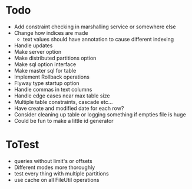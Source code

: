 # Todo
- Add constraint checking in marshalling service or somewhere else
- Change how indices are made
  - text values should have annotation to cause different indexing
- Handle updates
- Make server option
- Make distributed partitions option
- Make sql option interface
- Make master sql for table
- Implement Rollback operations
- Flyway type startup option
- Handle commas in text columns
- Handle edge cases near max table size
- Multiple table constraints, cascade etc...
- Have create and modified date for each row?
- Consider cleaning up table or logging something if empties file is huge
- Could be fun to make a little id generator

# ToTest
- queries without limit's or offsets
- Different modes more thoroughly 
- test every thing with multiple partitions
- use cache on all FileUtil operations

